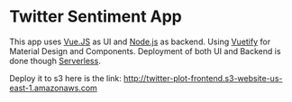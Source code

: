 # Twitter Sentiment App 

This app uses [Vue.JS] as UI and [Node.js] as backend. Using [Vuetify] for Material Design and Components. Deployment of both UI and Backend is done though [Serverless].


Deploy it to s3 here is the link: http://twitter-plot-frontend.s3-website-us-east-1.amazonaws.com

[Vue.JS]:https://vuejs.org/
[Node.js]:https://nodejs.org/en/
[Vuetify]:https://vuetifyjs.com/en/
[Serverless]:https://serverless.com/
